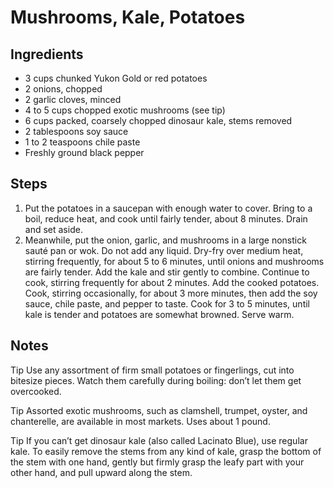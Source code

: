 Mushrooms, Kale, Potatoes
=========================

Ingredients
-----------

* 3 cups chunked Yukon Gold or red potatoes
* 2 onions, chopped
* 2 garlic cloves, minced
* 4 to 5 cups chopped exotic mushrooms (see tip)
* 6 cups packed, coarsely chopped dinosaur kale, stems removed
* 2 tablespoons soy sauce
* 1 to 2 teaspoons chile paste
* Freshly ground black pepper

Steps
-----

1. Put the potatoes in a saucepan with enough water to cover. Bring to a boil, reduce heat, and cook until fairly tender, about 8 minutes. Drain and set aside.
2. Meanwhile, put the onion, garlic, and mushrooms in a large nonstick sauté pan or wok. Do not add any liquid. Dry-fry over medium heat, stirring frequently, for about 5 to 6 minutes, until onions and mushrooms are fairly tender. Add the kale and stir gently to combine. Continue to cook, stirring frequently for about 2 minutes. Add the cooked potatoes. Cook, stirring occasionally, for about 3 more minutes, then add the soy sauce, chile paste, and pepper to taste. Cook for 3 to 5 minutes, until kale is tender and potatoes are somewhat browned. Serve warm.

Notes
-----

Tip Use any assortment of firm small potatoes or fingerlings, cut into bitesize pieces. Watch them carefully during boiling: don’t let them get overcooked.

Tip Assorted exotic mushrooms, such as clamshell, trumpet, oyster, and chanterelle, are available in most markets. Uses about 1 pound.

Tip If you can’t get dinosaur kale (also called Lacinato Blue), use regular kale. To easily remove the stems from any kind of kale, grasp the bottom of the stem with one hand, gently but firmly grasp the leafy part with your other hand, and pull upward along the stem.

